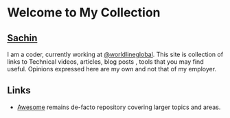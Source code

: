 # Welcome to My Collection

## [Sachin](https://in.linkedin.com/in/sachinsunkle)
I am a coder, currently working at [@worldlineglobal](https://twitter.com/WorldlineGlobal).  This site is collection of links to Technical videos, articles, blog posts , tools that you may find useful. Opinions expressed here are my own and not that of my employer.

## Links 
- [Awesome](http://awesome.re/) remains de-facto repository covering larger topics and areas.